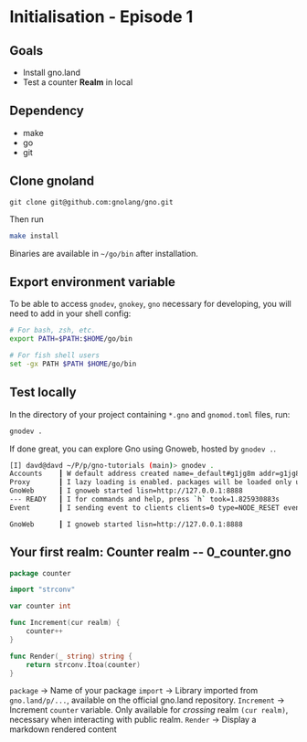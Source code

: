 # Initialisation - Episode 1
## Goals
- Install gno.land
- Test a counter **Realm** in local

## Dependency
- make
- go
- git

## Clone gnoland 
```
git clone git@github.com:gnolang/gno.git
```
Then run
```bash
make install
```
Binaries are available in `~/go/bin` after installation.

## Export environment variable 
To be able to access `gnodev`, `gnokey`, `gno`  necessary for developing, you will need to add in your shell config:

```bash
# For bash, zsh, etc.
export PATH=$PATH:$HOME/go/bin
```

```bash
# For fish shell users
set -gx PATH $PATH $HOME/go/bin
```

## Test locally 
In the directory of your project containing `*.gno` and `gnomod.toml` files, run:
```bash
gnodev .
```

If done great, you can explore Gno using Gnoweb, hosted by `gnodev .`.

```bash
[I] davd@davd ~/P/p/gno-tutorials (main)> gnodev .
Accounts    ┃ W default address created name=_default#g1jg8m addr=g1jg8mtutu9khhfwc4nxmuhcpftf0pajdhfvsqf5 mnemonic="source bonus chronic canvas draft south burst lottery vacant surface solve popular case indicate oppose farm nothing bullet exhibit title speed wink action roast"
Proxy       ┃ I lazy loading is enabled. packages will be loaded only upon a request via a query or transaction. loader=root<gno-tutorials>/root<examples>
GnoWeb      ┃ I gnoweb started lisn=http://127.0.0.1:8888
--- READY   ┃ I for commands and help, press `h` took=1.825930883s
Event       ┃ I sending event to clients clients=0 type=NODE_RESET event={}
```
```
GnoWeb      ┃ I gnoweb started lisn=http://127.0.0.1:8888
```

## Your first realm: Counter realm -- 0_counter.gno

```go
package counter 

import "strconv"

var counter int

func Increment(cur realm) {
	counter++
}

func Render(_ string) string {
	return strconv.Itoa(counter)
}
```

`package` -> Name of your package
`import` -> Library imported from `gno.land/p/...`, available on the official gno.land repository.
`Increment` -> Increment `counter` variable. 
Only available for *crossing* realm `(cur realm)`, necessary when interacting with public realm.
`Render` -> Display a markdown rendered content
